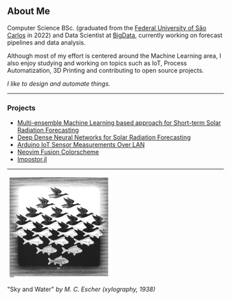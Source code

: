 ## About Me

Computer Science BSc. (graduated from the [Federal University of São Carlos](https://www.ufscar.br/) in 2022) and Data Scientist at [BigData](https://www.linkedin.com/company/big-data-brasil-/), currently working on forecast pipelines and data analysis.

Although most of my effort is centered around the Machine Learning area, I also enjoy studying and working on topics such as IoT, Process Automatization, 3D Printing and contributing to open source projects.

*I like to design and automate things.*

---------

### Projects

- [Multi-ensemble Machine Learning based approach for Short-term Solar Radiation Forecasting](https://github.com/lfenzo/ml-solar-sao-paulo)
- [Deep Dense Neural Networks for Solar Radiation Forecasting](https://github.com/lfenzo/dl-solar-sao-paulo)
- [Arduino IoT Sensor Measurements Over LAN](https://github.com/lfenzo/arduino-iot-temperature)
- [Neovim Fusion Colorscheme](https://github.com/lfenzo/fusion.nvim)
- [Impostor.jl](https://github.com/lfenzo/Impostor.jl)

---------

<img src="./img/sky_and_water.jpg" alt="drawing" width="240"/>

"Sky and Water" *by M. C. Escher (xylography, 1938)*
